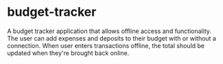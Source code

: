 # budget-tracker
A budget tracker application that allows offline access and functionality. The user can add expenses and deposits to their budget with or without a connection. When user enters transactions offline, the total should be updated when they're brought back online.
